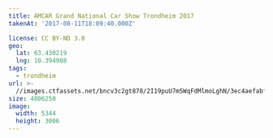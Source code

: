 ```yaml
---
title: AMCAR Grand National Car Show Trondheim 2017
takenAt: '2017-08-11T18:09:40.000Z'

license: CC BY-ND 3.0
geo:
  lat: 63.430219
  lng: 10.394988
tags:
  - trondheim
url: >-
  //images.ctfassets.net/bncv3c2gt878/2I19puU7m5WqFdMlmoLghN/3ec4aefabfd47674bd2eef065d3eaa6a/amcar-grand-national-car-show-trondheim-2017_36461817776_o
size: 4806250
image:
  width: 5344
  height: 3006
---
```

